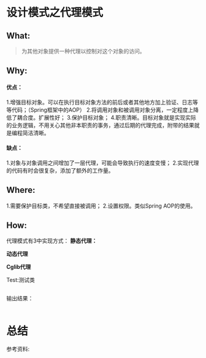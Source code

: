 # 设计模式之代理模式
## What:
>为其他对象提供一种代理以控制对这个对象的访问。
## Why:
#### 优点：
1.增强目标对象。可以在执行目标对象方法的前后或者其他地方加上验证、日志等等代码；（Spring框架中的AOP）
2.将调用对象和被调用对象分离，一定程度上降低了耦合度。扩展性好；
3.保护目标对象；
4.职责清晰。目标对象就是实现实际的业务逻辑，不用关心其他非本职责的事务，通过后期的代理完成，附带的结果就是编程简洁清晰。

#### 缺点：
1.对象与对象调用之间增加了一层代理，可能会导致执行的速度变慢；
2.实现代理的代码有时会很复杂，添加了额外的工作量。

## Where:
1.需要保护目标类，不希望直接被调用；
2.设置权限。类似Spring AOP的使用。

## How:

代理模式有3中实现方式：
**静态代理：**



**动态代理**


**Cglib代理**




Test:测试类
```java

```
输出结果：
```java

```



# 总结

参考资料:
